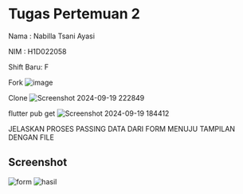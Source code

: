 # Tugas Pertemuan 2

Nama : Nabilla Tsani Ayasi

NIM : H1D022058

Shift Baru: F


Fork 
![image](https://github.com/user-attachments/assets/59704496-6ec6-40a5-be20-3f58f2f7cecf)


Clone
![Screenshot 2024-09-19 222849](https://github.com/user-attachments/assets/3240540d-2d57-49a6-bb1c-7bc0ed61bc34)


flutter pub get
![Screenshot 2024-09-19 184412](https://github.com/user-attachments/assets/f1db98cf-8c72-4719-bcc7-1b2b023c6910)


JELASKAN PROSES PASSING DATA DARI FORM MENUJU TAMPILAN DENGAN FILE 



## Screenshot
![form](https://github.com/user-attachments/assets/52c4f8c7-c49c-47e9-a34e-319cb20967cf)
![hasil](https://github.com/user-attachments/assets/ace4dfbf-dfa6-4af4-aa03-df3f7c3f8a6b)



